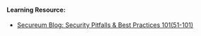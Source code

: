 #### Learning Resource:

  * [Secureum Blog: Security Pitfalls & Best Practices 101(51-101)](https://secureum.substack.com/p/security-pitfalls-and-best-practices-101?s=r) 
